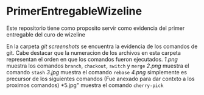 # PrimerEntregableWizeline

Este repositorio tiene como proposito servir como evidencia del primer entregable del curo de wizeline

En la carpeta *git screenshots* se encuentra la evidencia de los comandos de git.
Cabe destacar que la numeracion de los archivos en esta carpeta representan el orden en que los comandos fueron ejecutados.
*1.png* muestra los comandos `branch`, `chackout`, `switch` y `merge`
*2.png* muestra el comando `stash`
*3.jpg* muestra el comando `rebase`
*4.png* simplemente es precursor de los siguientes comandos (Fue anexado para dar contxto a los proximos comandos)
*5.jpg" muestra el comando `cherry-pick`
